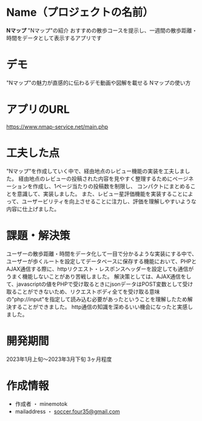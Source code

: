 # Name（プロジェクトの名前）

**Nマップ**
"Nマップ"の紹介
おすすめの散歩コースを提示し、一週間の散歩距離・時間をデータとして表示するアプリです

# デモ

"Nマップ"の魅力が直感的に伝わるデモ動画や図解を載せる
Nマップの使い方


# アプリのURL

<https://www.nmap-service.net/main.php>

# 工夫した点

"Nマップ"を作成していく中で、経由地点のレビュー機能の実装を工夫しました。
経由地点のレビューの投稿された内容を見やすく整理するためにページネーションを作成し、1ページ当たりの投稿数を制限し、
コンパクトにまとめることを意識して、実装しました。
また、レビュー星評価機能を実装することによって、ユーザービリティを向上させることに注力し、評価を理解しやすいような
内容に仕上げました。

# 課題・解決策

ユーザーの散歩距離・時間をデータ化して一目で分かるような実装にする中で、ユーザーが歩くルートを設定してデータベースに保存する機能において、PHPとAJAX通信する際に、httpリクエスト・レスポンスヘッダーを設定しても通信がうまく機能しないことがあり苦戦しました。
解決策としては、AJAX通信をして、javascriptの値をPHPで受け取るときにjsonデータはPOST変数として受け取ることができないため、リクエストボディ全てを受け取る意味の"php://input"を指定して読み込む必要があったということを理解したため解決することができました。
http通信の知識を深めるいい機会になったと実感しました。

# 開発期間

2023年1月上旬～2023年3月下旬
3ヶ月程度

# 作成情報

* 作成者 ・ minemotok
* mailaddress ・ soccer.four35@gmail.com
